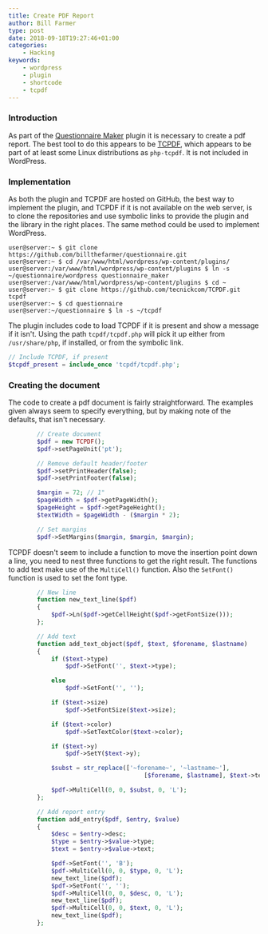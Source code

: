 ```yaml
---
title: Create PDF Report
author: Bill Farmer
type: post
date: 2018-09-18T19:27:46+01:00
categories:
    - Hacking
keywords:
    - wordpress
    - plugin
    - shortcode
    - tcpdf
---
```


### Introduction

As part of the [Questionnaire Maker][1] plugin it is necessary to
create a pdf report. The best tool to do this appears to be
[TCPDF][2], which appears to be part of at least some Linux
distributions as `php-tcpdf`. It is not included in WordPress.

### Implementation

As both the plugin and TCPDF are hosted on GitHub, the best way to
implement the plugin, and TCPDF if it is not available on the web
server, is to clone the repositories and use symbolic links to provide
the plugin and the library in the right places. The same method could
be used to implement WordPress.

```shell
user@server:~ $ git clone https://github.com/billthefarmer/questionnaire.git
user@server:~ $ cd /var/www/html/wordpress/wp-content/plugins/
user@server:/var/www/html/wordpress/wp-content/plugins $ ln -s ~/questionnaire/wordpress questionnaire_maker
user@server:/var/www/html/wordpress/wp-content/plugins $ cd ~
user@server:~ $ git clone https://github.com/tecnickcom/TCPDF.git tcpdf
user@server:~ $ cd questionnaire
user@server:~/questionnaire $ ln -s ~/tcpdf
```

The plugin includes code to load TCPDF if it is present and show a
message if it isn't. Using the path `tcpdf/tcpdf.php` will pick it up
either from `/usr/share/php`, if installed, or from the symbolic link.

```php
// Include TCPDF, if present
$tcpdf_present = include_once 'tcpdf/tcpdf.php';
```

### Creating the document

The code to create a pdf document is fairly straightforward. The
examples given always seem to specify everything, but by making note
of the defaults, that isn't necessary.

```php
        // Create document
        $pdf = new TCPDF();
        $pdf->setPageUnit('pt');

        // Remove default header/footer
        $pdf->setPrintHeader(false);
        $pdf->setPrintFooter(false);

        $margin = 72; // 1"
        $pageWidth = $pdf->getPageWidth();
        $pageHeight = $pdf->getPageHeight();
        $textWidth = $pageWidth - ($margin * 2);

        // Set margins
        $pdf->SetMargins($margin, $margin, $margin);
```

TCPDF doesn't seem to include a function to move the insertion point
down a line, you need to nest three functions to get the right result.
The functions to add text make use of the `MultiCell()` function. Also
the `SetFont()` function is used to set the font type.

```php
        // New line
        function new_text_line($pdf)
        {
            $pdf->Ln($pdf->getCellHeight($pdf->getFontSize()));
        };

        // Add text
        function add_text_object($pdf, $text, $forename, $lastname)
        {
            if ($text->type)
                $pdf->SetFont('', $text->type);

            else
                $pdf->SetFont('', '');

            if ($text->size)
                $pdf->SetFontSize($text->size);

            if ($text->color)
                $pdf->SetTextColor($text->color);

            if ($text->y)
                $pdf->SetY($text->y);

            $subst = str_replace(['~forename~', '~lastname~'],
                                      [$forename, $lastname], $text->text);

            $pdf->MultiCell(0, 0, $subst, 0, 'L');
        };

        // Add report entry
        function add_entry($pdf, $entry, $value)
        {
            $desc = $entry->desc;
            $type = $entry->$value->type;
            $text = $entry->$value->text;

            $pdf->SetFont('', 'B');
            $pdf->MultiCell(0, 0, $type, 0, 'L');
            new_text_line($pdf);
            $pdf->SetFont('', '');
            $pdf->MultiCell(0, 0, $desc, 0, 'L');
            new_text_line($pdf);
            $pdf->MultiCell(0, 0, $text, 0, 'L');
            new_text_line($pdf);
        };
```

 [1]: https://billthefarmer.github.io/blog/post/questionnaire
 [2]: https://tcpdf.org
